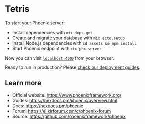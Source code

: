 # Tetris

To start your Phoenix server:

  * Install dependencies with `mix deps.get`
  * Create and migrate your database with `mix ecto.setup`
  * Install Node.js dependencies with `cd assets && npm install`
  * Start Phoenix endpoint with `mix phx.server`

Now you can visit [`localhost:4000`](http://localhost:4000) from your browser.

Ready to run in production? Please [check our deployment guides](https://hexdocs.pm/phoenix/deployment.html).

## Learn more

  * Official website: https://www.phoenixframework.org/
  * Guides: https://hexdocs.pm/phoenix/overview.html
  * Docs: https://hexdocs.pm/phoenix
  * Forum: https://elixirforum.com/c/phoenix-forum
  * Source: https://github.com/phoenixframework/phoenix
